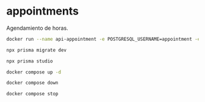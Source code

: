 # appointments
Agendamiento de horas.


```sh
docker run --name api-appointment -e POSTGRESQL_USERNAME=appointment -e POSTGRESQL_PASSWORD=appointment -e POSTGRESQL_DATABASE=apiappointment -p 5432:5432 bitnami/postgresql
```


```sh
npx prisma migrate dev
```

```sh
npx prisma studio
```

```sh
docker compose up -d
```


```sh
docker compose down
```

```sh
docker compose stop
```

